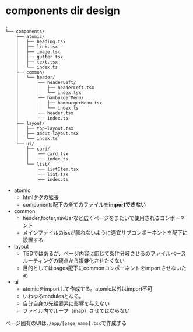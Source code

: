 # components dir design

```
.
└── components/
    ├── atomic/
    │   ├── heading.tsx
    │   ├── link.tsx
    │   ├── image.tsx
    │   ├── gutter.tsx
    │   ├── text.tsx
    │   └── index.ts
    ├── common/
    │   └── header/
    │       ├── headerLeft/
    │       │   ├── headerLeft.tsx
    │       │   └── index.tsx
    │       ├── hamburgerMenu/
    │       │   ├── hamburgerMenu.tsx
    │       │   └── index.ts
    │       ├── header.tsx
    │       └── index.ts
    ├── layout/
    │   ├── top-layout.tsx
    │   ├── about-layout.tsx
    │   └── index.ts
    └── ui/
        ├── card/
        │   ├── card.tsx
        │   └── index.ts
        └── list/
            ├── listItem.tsx
            ├── list.tsx
            └── index.ts

```


- atomic
  - htmlタグの拡張
  - components配下の全てのファイルを**importできない**
- common
  - header,footer,navBarなど広くページをまたいで使用されるコンポーネント
  - メインファイルのjsxが膨れないように適宜サブコンポーネントを配下に設置する
- layout
  - TBDではあるが、ページ内容に応じて条件分岐させるのファイルベースルーティングの観点から複雑化させたくない
  - 目的としてはpages配下にcommonコンポーネントをimportさせないため
- ui
  - atomicをimportして作成する。atomic以外はimport不可
  - いわゆるmodulesとなる。
  - 自分自身の先祖要素に影響を与えない
  - ファイル内でループ（map）させてはならない

ページ固有のUIは```./app/[page_name].tsx```で作成する
